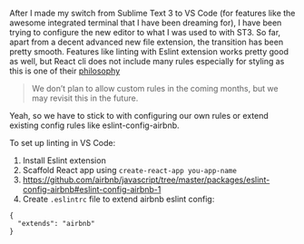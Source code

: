 After I made my switch from Sublime Text 3 to VS Code (for features like the awesome integrated terminal that I have been dreaming for), I have been trying to configure the new editor to what I was used to with ST3. So far, apart from a decent advanced new file extension, the transition has been pretty smooth. Features like linting with Eslint extension works pretty good as well, but React cli does not include many rules especially for styling as this is one of their <a href="https://github.com/facebookincubator/create-react-app/issues/808" target="_blank">philosophy</a>

<blockquote>We don’t plan to allow custom rules in the coming months, but we may revisit this in the future.</blockquote>

Yeah, so we have to stick to with configuring our own rules or extend existing config rules like eslint-config-airbnb.

To set up linting in VS Code:
1. Install Eslint extension
2. Scaffold React app using `create-react-app you-app-name`
3. https://github.com/airbnb/javascript/tree/master/packages/eslint-config-airbnb#eslint-config-airbnb-1
4. Create `.eslintrc` file to extend airbnb eslint config:
```
{
  "extends": "airbnb"
}
```
